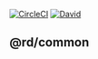 [![CircleCI](https://circleci.com/gh/RentDynamics/ng-common.svg?style=shield)](https://circleci.com/gh/rentdynamics/ng-common)
[![David](https://img.shields.io/david/rentdynamics/ng-common.svg)](https://github.com/rentdynamics/ng-common)

## @rd/common
